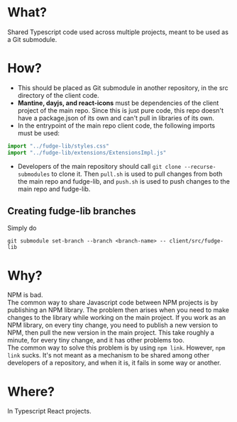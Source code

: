 # What?

Shared Typescript code used across multiple projects, meant to be used as a Git submodule.

# How?

- This should be placed as Git submodule in another repository, in the src directory of the client code.
- **Mantine, dayjs, and react-icons** must be dependencies of the client project of the main repo. Since this is just
  pure code, this repo doesn't have a package.json of its own and can't pull in libraries of its own.
- In the entrypoint of the main repo client code, the following imports must be used:

```typescript
import "../fudge-lib/styles.css"
import "../fudge-lib/extensions/ExtensionsImpl.js"
```

- Developers of the main repository should call `git clone --recurse-submodules` to clone it. Then `pull.sh` is used to
  pull changes from both the main repo and fudge-lib, and `push.sh` is used to push changes to the main repo and
  fudge-lib.

## Creating fudge-lib branches
Simply do
```shell
git submodule set-branch --branch <branch-name> -- client/src/fudge-lib
```

# Why?

NPM is bad.  
The common way to share Javascript code between NPM projects is by publishing an NPM library. The problem then arises
when you need to make changes to the library while working on the main project. If you work as an NPM library, on every
tiny change, you need to publish a new version to NPM, then pull the new version in the main project. This take roughly
a minute, for every tiny change, and it has other problems too.  
The common way to solve this problem is by using `npm link`. However, `npm link` sucks. It's not meant as a mechanism to
be shared among other developers of a repository, and when it is, it fails in some way or another.

# Where?

In Typescript React projects. 